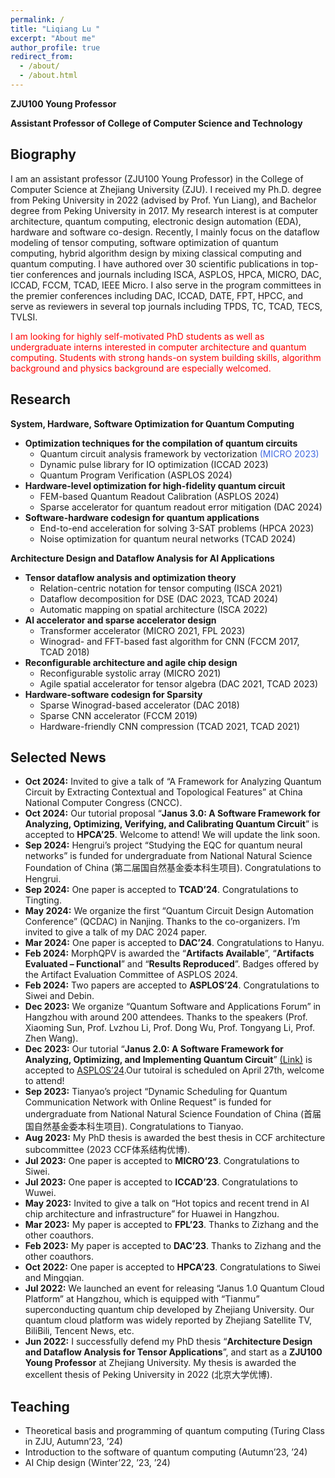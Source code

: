 ```yaml
---
permalink: /
title: "Liqiang Lu "
excerpt: "About me"
author_profile: true
redirect_from: 
  - /about/
  - /about.html
---
```

<!-- 字体加粗 -->

**ZJU100 Young Professor**

**Assistant Professor of College of Computer Science and Technology**

## Biography
I am an assistant professor (ZJU100 Young Professor) in the College of Computer Science at Zhejiang University (ZJU). I received my Ph.D. degree from Peking University in 2022 (advised by Prof. Yun Liang), and Bachelor degree from Peking University in 2017. My research interest is at computer architecture, quantum computing, electronic design automation (EDA), hardware and software co-design. Recently, I mainly focus on the dataflow modeling of tensor computing, software optimization of quantum computing, hybrid algorithm design by mixing classical computing and quantum computing. I have authored over 30 scientific publications in top-tier conferences and journals including ISCA, ASPLOS, HPCA, MICRO, DAC, ICCAD, FCCM, TCAD, IEEE Micro. I also serve in the program committees in the premier conferences including DAC, ICCAD, DATE, FPT, HPCC, and serve as reviewers in several top journals including TPDS, TC, TCAD, TECS, TVLSI. 

<font color=red>I am looking for highly self-motivated PhD students as well as undergraduate interns interested in computer architecture and quantum computing. Students with strong hands-on system building skills, algorithm background and physics background are especially welcomed.</font>


## Research
**System, Hardware, Software Optimization for Quantum Computing**
- **Optimization techniques for the compilation of quantum circuits**
  - Quantum circuit analysis framework by vectorization <font color=royalblue>(MICRO 2023)</font>
  - Dynamic pulse library for IO optimization (ICCAD 2023)
  - Quantum Program Verification (ASPLOS 2024)
- **Hardware-level optimization for high-fidelity quantum circuit**
  - FEM-based Quantum Readout Calibration (ASPLOS 2024)
  - Sparse accelerator for quantum readout error mitigation (DAC 2024)
- **Software-hardware codesign for quantum applications**
  - End-to-end acceleration for solving 3-SAT problems (HPCA 2023)
  - Noise optimization for quantum neural networks (TCAD 2024)

**Architecture Design and Dataflow Analysis for AI Applications**
- **Tensor dataflow analysis and optimization theory**
  - Relation-centric notation for tensor computing (ISCA 2021)
  - Dataflow decomposition for DSE (DAC 2023, TCAD 2024)
  - Automatic mapping on spatial architecture (ISCA 2022)
- **AI accelerator and sparse accelerator design**
  - Transformer accelerator (MICRO 2021, FPL 2023)
  - Winograd- and FFT-based fast algorithm for CNN (FCCM 2017, TCAD 2018)
- **Reconfigurable architecture and agile chip design**
  - Reconfigurable systolic array (MICRO 2021)
  - Agile spatial accelerator for tensor algebra (DAC 2021, TCAD 2023)
- **Hardware-software codesign for Sparsity**
  - Sparse Winograd-based accelerator (DAC 2018)
  - Sparse CNN accelerator (FCCM 2019)
  - Hardware-friendly CNN compression (TCAD 2021, TCAD 2021)


## Selected News
- **Oct 2024:** Invited to give a talk of “A Framework for Analyzing Quantum Circuit by Extracting Contextual and Topological Features” at China National Computer Congress (CNCC).
- **Oct 2024:** Our tutorial proposal “**Janus 3.0: A Software Framework for Analyzing, Optimizing, Verifying, and Calibrating Quantum Circuit**” is accepted to **HPCA’25**. Welcome to attend! We will update the link soon.
- **Sep 2024:** Hengrui’s project “Studying the EQC for quantum neural networks” is funded for undergraduate from National Natural Science Foundation of China (第二届国自然基金委本科生项目). Congratulations to Hengrui.
- **Sep 2024:** One paper is accepted to **TCAD’24**. Congratulations to Tingting.
- **May 2024:** We organize the first “Quantum Circuit Design Automation Conference” (QCDAC) in Nanjing. Thanks to the co-organizers. I’m invited to give a talk of my DAC 2024 paper.
- **Mar 2024:** One paper is accepted to **DAC’24**. Congratulations to Hanyu.
- **Feb 2024:** MorphQPV is awarded the “**Artifacts Available**”, “**Artifacts Evaluated – Functional**” and “**Results Reproduced**”. Badges offered by the Artifact Evaluation Committee of ASPLOS 2024.
- **Feb 2024:** Two papers are accepted to **ASPLOS’24**. Congratulations to Siwei and Debin.
- **Dec 2023:** We organize “Quantum Software and Applications Forum” in Hangzhou with around 200 attendees. Thanks to the speakers (Prof. Xiaoming Sun, Prof. Lvzhou Li, Prof. Dong Wu, Prof. Tongyang Li, Prof. Zhen Wang).
- **Dec 2023:** Our tutorial “**Janus 2.0: A Software Framework for Analyzing, Optimizing, and Implementing Quantum Circuit**” [(Link)](https://janusq.github.io/tutorials/home) is accepted to [ASPLOS’24](https://www.asplos-conference.org/asplos2024/workshops-and-tutorials).Our tutoiral is scheduled on April 27th, welcome to attend!
- **Sep 2023:** Tianyao’s project “Dynamic Scheduling for Quantum Communication Network with Online Request” is funded for undergraduate from National Natural Science Foundation of China (首届国自然基金委本科生项目). Congratulations to Tianyao.
- **Aug 2023:** My PhD thesis is awarded the best thesis in CCF architecture subcommittee (2023 CCF体系结构优博).
- **Jul 2023:** One paper is accepted to **MICRO’23**. Congratulations to Siwei.
- **Jul 2023:** One paper is accepted to **ICCAD’23**. Congratulations to Wuwei.
- **May 2023:** Invited to give a talk on “Hot topics and recent trend in AI chip architecture and infrastructure” for Huawei in Hangzhou.
- **Mar 2023:** My paper is accepted to **FPL’23**. Thanks to Zizhang and the other coauthors.
- **Feb 2023:** My paper is accepted to **DAC’23**. Thanks to Zizhang and the other coauthors.
- **Oct 2022:** One paper is accepted to **HPCA’23**. Congratulations to Siwei and Mingqian.
- **Jul 2022:** We launched an event for releasing “Janus 1.0 Quantum Cloud Platform” at Hangzhou, which is equipped with “Tianmu” superconducting quantum chip developed by Zhejiang University. Our quantum cloud platform was widely reported by Zhejiang Satellite TV, BiliBili, Tencent News, etc.
- **Jun 2022:** I successfully defend my PhD thesis “**Architecture Design and Dataflow Analysis for Tensor Applications**”, and start as a **ZJU100 Young Professor** at Zhejiang University. My thesis is awarded the excellent thesis of Peking University in 2022 (北京大学优博).
  

## Teaching
- Theoretical basis and programming of quantum computing (Turing Class in ZJU, Autumn’23, ’24)
- Introduction to the software of quantum computing (Autumn’23, ’24)
- AI Chip design (Winter’22, ’23, ’24)
